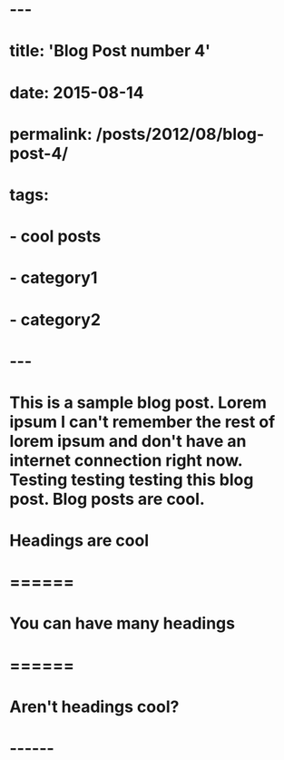 # ---
# title: 'Blog Post number 4'
# date: 2015-08-14
# permalink: /posts/2012/08/blog-post-4/
# tags:
#   - cool posts
#   - category1
#   - category2
# ---

# This is a sample blog post. Lorem ipsum I can't remember the rest of lorem ipsum and don't have an internet connection right now. Testing testing testing this blog post. Blog posts are cool.

# Headings are cool
# ======

# You can have many headings
# ======

# Aren't headings cool?
# ------
